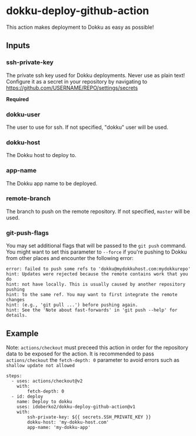 # dokku-deploy-github-action

This action makes deployment to Dokku as easy as possible!

## Inputs

### ssh-private-key

The private ssh key used for Dokku deployments. Never use as plain text! Configure it as a secret in your repository by navigating to https://github.com/USERNAME/REPO/settings/secrets

**Required**

### dokku-user

The user to use for ssh. If not specified, "dokku" user will be used.

### dokku-host

The Dokku host to deploy to.

### app-name

The Dokku app name to be deployed.

### remote-branch

The branch to push on the remote repository. If not specified, `master` will be used.

### git-push-flags

You may set additional flags that will be passed to the `git push` command. You might want to set this parameter to `--force` if you're pushing to Dokku from other places and encounter the following error:
```
error: failed to push some refs to 'dokku@mydokkuhost.com:mydokkurepo'
hint: Updates were rejected because the remote contains work that you do
hint: not have locally. This is usually caused by another repository pushing
hint: to the same ref. You may want to first integrate the remote changes
hint: (e.g., 'git pull ...') before pushing again.
hint: See the 'Note about fast-forwards' in 'git push --help' for details.
```

## Example

Note: `actions/checkout` must preceed this action in order for the repository data to be exposed for the action.
It is recommended to pass `actions/checkout` the `fetch-depth: 0` parameter to avoid errors such as `shallow update not allowed`

```
steps:
  - uses: actions/checkout@v2
    with:
        fetch-depth: 0
  - id: deploy
    name: Deploy to dokku
    uses: idoberko2/dokku-deploy-github-action@v1
    with:
        ssh-private-key: ${{ secrets.SSH_PRIVATE_KEY }}
        dokku-host: 'my-dokku-host.com'
        app-name: 'my-dokku-app'
```
